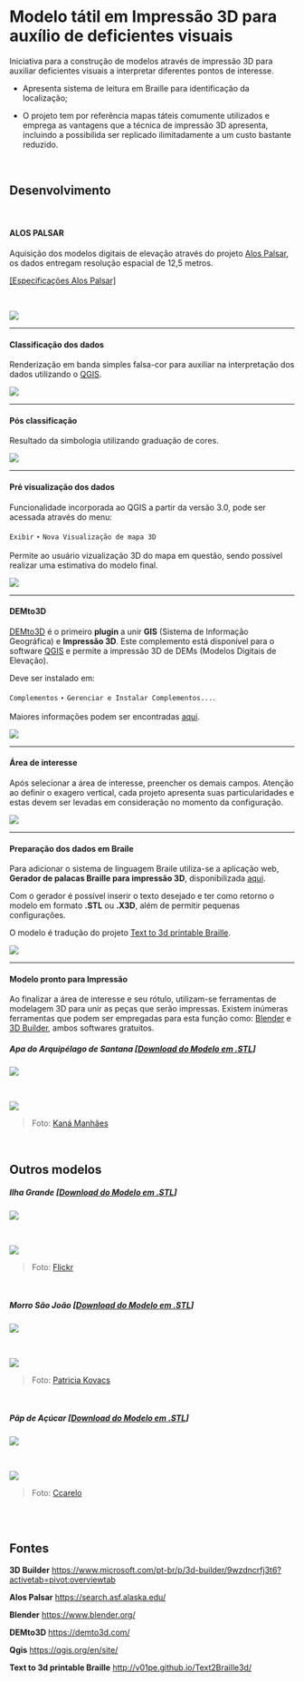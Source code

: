 # Modelo tátil em Impressão 3D para auxílio de deficientes visuais

Iniciativa para a construção de modelos através de impressão 3D para auxiliar deficientes visuais a interpretar diferentes pontos de interesse.

* Apresenta sistema de leitura em Braille para identificação da localização;

* O projeto tem por referência mapas táteis comumente utilizados e emprega as vantagens que a técnica de impressão 3D apresenta, incluindo a possibilida ser replicado ilimitadamente a um custo bastante reduzido.

<br>

## Desenvolvimento

<br>
 
#### ALOS PALSAR 

Aquisição dos modelos digitais de elevação através do projeto [Alos Palsar](https://search.asf.alaska.edu/ "ASF Data Search"), os dados entregam resolução espacial de 12,5 metros.

[[Especificações Alos Palsar]](https://asf.alaska.edu/data-sets/derived-data-sets/alos-palsar-rtc/alos-palsar-radiometric-terrain-correction/)

<br>

![](https://raw.githubusercontent.com/danielfbrg/DEM_GIS_3d_Print_Blind/master/img/alos%20site.png)
_______

#### Classificação dos dados  

Renderização em banda simples falsa-cor para auxiliar na interpretação dos dados utilizando o [QGIS](https://qgis.org/ "QGIS.Org").

![](https://raw.githubusercontent.com/danielfbrg/DEM_GIS_3d_Print_Blind/master/img/propriedades_classificacao.png)
_______

#### Pós classificação

Resultado da simbologia utilizando graduação de cores.

![](https://raw.githubusercontent.com/danielfbrg/DEM_GIS_3d_Print_Blind/master/img/raster_classificado.png)
_______

#### Pré visualização dos dados

Funcionalidade incorporada ao QGIS a partir da versão 3.0, pode ser acessada através do menu:
<br>
<br>
`Exibir` ‣ `Nova Visualização de mapa 3D` 
<br>
<br>
Permite ao usuário vizualização 3D do mapa em questão, sendo possível realizar uma estimativa do modelo final. 

![](https://raw.githubusercontent.com/danielfbrg/DEM_GIS_3d_Print_Blind/master/img/qgis_3d%20view.png)

_______

#### DEMto3D 

[DEMto3D](https://demto3d.com/) é o primeiro **plugin** a unir **GIS** (Sistema de Informação Geográfica) e **Impressão 3D**. Este complemento está disponível para o software [QGIS](https://qgis.org/) e permite a impressão 3D de DEMs (Modelos Digitais de Elevação).

Deve ser instalado em: 
<br>
<br>
`Complementos` ‣ `Gerenciar e Instalar Complementos...`.
<br>
<br>
Maiores informações podem ser encontradas [aqui](https://github.com/jawensi/DEMto3D-QGIS-Plugin "GitHub DEMto3D-QGIS-Plugin").

![](https://raw.githubusercontent.com/danielfbrg/DEM_GIS_3d_Print_Blind/master/img/dem_to3D.png)
_______

#### Área de interesse 

Após selecionar a área de interesse, preencher os demais campos. Atenção ao definir o exagero vertical, cada projeto apresenta suas particularidades e estas devem ser levadas em consideração no momento da configuração.

![](https://raw.githubusercontent.com/danielfbrg/DEM_GIS_3d_Print_Blind/master/img/plugin.png)
_______

#### Preparação dos dados em Braile 

Para adicionar o sistema de linguagem Braile utiliza-se a aplicação web, **Gerador de palacas Braille para impressão 3D**, disponibilizada [aqui](https://www.poalab.net.br/t2b/).

Com o gerador é possível inserir o texto desejado e ter como retorno o modelo em formato **.STL** ou **.X3D**, além de permitir pequenas configurações. 

O modelo é tradução do projeto [Text to 3d printable Braille](http://v01pe.github.io/Text2Braille3d/).

![](https://raw.githubusercontent.com/danielfbrg/DEM_GIS_3d_Print_Blind/master/img/site_braile.png)
_______

#### Modelo pronto para Impressão 

Ao finalizar a área de interesse e seu rótulo, utilizam-se ferramentas de modelagem 3D para unir as peças que serão impressas. Existem inúmeras ferramentas que podem ser empregadas para esta função como: [Blender](https://www.blender.org/) e [3D Builder](https://www.microsoft.com/pt-br/p/3d-builder/9wzdncrfj3t6#activetab=pivot:overviewtab), ambos softwares gratuitos.

##### Apa do Arquipélago de Santana [[Download do Modelo em .STL](https://# "Em breve")]

![](https://raw.githubusercontent.com/danielfbrg/DEM_GIS_3d_Print_Blind/master/img/ilha%20santana%20braile%20model%20pronto.png)

<br>

![](https://raw.githubusercontent.com/danielfbrg/DEM_GIS_3d_Print_Blind/master/img/foto_Kana_Manhaes.png)
> Foto: [Kaná Manhães](https://www.odebateon.com.br/site/noticia/impressao/38649/feriados-prolongados-prejudicam-empresas-mas-alavancam-turismo)

<br>

## Outros modelos

##### Ilha Grande [[Download do Modelo em .STL](https://# "Em breve")]

![](https://raw.githubusercontent.com/danielfbrg/DEM_GIS_3d_Print_Blind/master/img/ilha.png)

<br>

![](https://raw.githubusercontent.com/danielfbrg/DEM_GIS_3d_Print_Blind/master/img/ilha_g.png)
> Foto: [Flickr](https://www.flickr.com/photos/faber_1979/2436568769)

<br>

##### Morro São João [[Download do Modelo em .STL](https://# "Em breve")]

![](https://github.com/danielfbrg/DEM_GIS_3d_Print_Blind/blob/master/img/morro_bsj.png)

<br>

![](https://raw.githubusercontent.com/danielfbrg/DEM_GIS_3d_Print_Blind/master/img/morro_.png)
> Foto: [Patricia Kovacs](http://patkovacs.blogspot.com/2012/01/lugares-barra-de-sao-joao.html)

<br>

##### Pãp de Açúcar [[Download do Modelo em .STL](https://# "Em breve")]

![](https://raw.githubusercontent.com/danielfbrg/DEM_GIS_3d_Print_Blind/master/img/pao.png)

<br>

![](https://raw.githubusercontent.com/danielfbrg/DEM_GIS_3d_Print_Blind/master/img/vista_p.jpg)
> Foto: [Ccarelo](https://commons.wikimedia.org/wiki/File:Vista_do_Morro_Dona_Marta.jpg)

<br>

<br>

## Fontes

**3D Builder** 
https://www.microsoft.com/pt-br/p/3d-builder/9wzdncrfj3t6?activetab=pivot:overviewtab

**Alos Palsar**
https://search.asf.alaska.edu/

**Blender**
https://www.blender.org/

**DEMto3D**
https://demto3d.com/

**Qgis**
https://qgis.org/en/site/

**Text to 3d printable Braille**
http://v01pe.github.io/Text2Braille3d/
